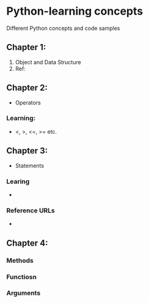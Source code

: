 # Python-learning concepts
Different Python concepts and code samples

## Chapter 1: 

1. Object and Data Structure
2. Ref: 

## Chapter 2: 

- Operators

### Learning:

- <, >, <=, >= etc.

## Chapter 3: 

- Statements

### Learing

- 

### Reference URLs

- 

## Chapter 4:

### Methods

### Functiosn

### Arguments